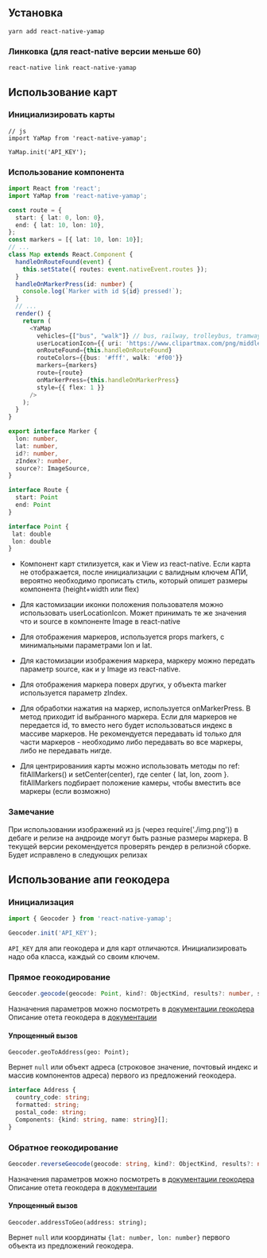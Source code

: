 ## Установка

```
yarn add react-native-yamap
```

### Линковка (для react-native версии меньше 60)

```
react-native link react-native-yamap
``` 

## Использование карт

### Инициализировать карты

```
// js
import YaMap from 'react-native-yamap';

YaMap.init('API_KEY');
```

### Использование компонента
```typescript jsx
import React from 'react';
import YaMap from 'react-native-yamap';

const route = {
  start: { lat: 0, lon: 0},
  end: { lat: 10, lon: 10},
};
const markers = [{ lat: 10, lon: 10}];
// ...
class Map extends React.Component {
  handleOnRouteFound(event) {
    this.setState({ routes: event.nativeEvent.routes });
  }
  handleOnMarkerPress(id: number) {
    console.log(`Marker with id ${id} pressed!`);
  }
  // ...
  render() {
    return (
      <YaMap
        vehicles={["bus", "walk"]} // bus, railway, trolleybus, tramway, suburban, underground, walk
        userLocationIcon={{ uri: 'https://www.clipartmax.com/png/middle/180-1801760_pin-png.png' }}
        onRouteFound={this.handleOnRouteFound}
        routeColors={{bus: '#fff', walk: '#f00'}}
        markers={markers}
        route={route}
        onMarkerPress={this.handleOnMarkerPress}
        style={{ flex: 1 }}
      />
    );
  }
}
```

```typescript
export interface Marker {
  lon: number,
  lat: number,
  id?: number,
  zIndex?: number,
  source?: ImageSource,
}
```
```typescript
interface Route {
  start: Point
  end: Point
}
```
```typescript
interface Point {
 lat: double 
 lon: double
}  
```


- Компонент карт стилизуется, как и View из react-native. Если карта не отображается, после инициализации с валидным ключем АПИ, вероятно необходимо прописать стиль, который опишет размеры компонента (height+width или flex)

- Для кастомизации иконки положения пользователя можно использовать userLocationIcon. Может принимать те же значения что и source в компоненте Image в react-native

- Для отображения маркеров, используется props markers, с минимальными параметрами lon и lat.

- Для кастомизации изображения маркера, маркеру можно передать параметр source, как и у Image из react-native.

- Для отображения маркера поверх других, у объекта marker используется параметр zIndex.

- Для обработки нажатия на маркер, используется onMarkerPress. В метод приходит id выбранного маркера. Если для маркеров не передается id, то вместо него будет использоваться индекс в массиве маркеров. Не рекомендуется передавать id только для части маркеров - необходимо либо передавать во все маркеры, либо не передавать нигде.

- Для центрированиия карты можно использовать методы по ref: fitAllMarkers() и setCenter(center), где center { lat, lon, zoom }. fitAllMarkers подбирает положение камеры, чтобы вместить все маркеры (если возможно)

### Замечание
При использовании изображений из js (через require('./img.png')) в дебаге и релизе на андроиде могут быть разные размеры маркера. В текущей версии рекомендуется проверять рендер в релизной сборке. Будет исправлено в следующих релизах

## Использование апи геокодера

### Инициализация

```typescript jsx
import { Geocoder } from 'react-native-yamap';

Geocoder.init('API_KEY');
```

`API_KEY` для апи геокодера и для карт отличаются. Инициализировать надо оба класса, каждый со своим ключем.

### Прямое геокодирование

```typescript jsx
Geocoder.geocode(geocode: Point, kind?: ObjectKind, results?: number, skip?: number, lang?: Lang);
```

Назначения параметров можно посмотреть в [документации геокодера][yandex-geo-doc]
Описание отета геокодера в [документации][yandex-geo-response]

#### Упрощенный вызов ####
```
Geocoder.geoToAddress(geo: Point);
```
Вернет `null` или объект адреса (строковое значение, почтовый индекс и массив компонентов адреса) первого из предложений геокодера.
```typescript jsx
interface Address {
  country_code: string;
  formatted: string;
  postal_code: string;
  Components: {kind: string, name: string}[];
}
```

### Обратное геокодирование

```typescript jsx
Geocoder.reverseGeocode(geocode: string, kind?: ObjectKind, results?: number, skip?: number, lang?: Lang, rspn?: 0 | 1, ll?: Point, spn?: [number, number], bbox?: [Point, Point]);
```

Назначения параметров можно посмотреть в [документации геокодера][yandex-geo-doc]
Описание отета геокодера в [документации][yandex-geo-response]

#### Упрощенный вызов ####
```
Geocoder.addressToGeo(address: string);
```
Вернет `null` или координаты `{lat: number, lon: number}` первого объекта из предложений геокодера.

[yandex-geo-doc]: https://tech.yandex.ru/maps/geocoder/doc/desc/concepts/input_params-docpage

[yandex-geo-response]: https://tech.yandex.ru/maps/geocoder/doc/desc/reference/response_structure-docpage/

